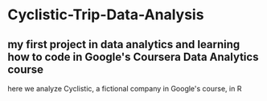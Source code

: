 # Cyclistic-Trip-Data-Analysis

## my first project in data analytics and learning how to code in Google's Coursera Data Analytics course

here we analyze Cyclistic, a fictional company in Google's course, in R
